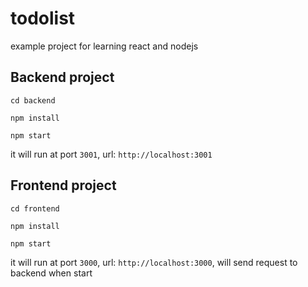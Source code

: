 # todolist

example project for learning react and nodejs

## Backend project

`cd backend`

`npm install`

`npm start`

it will run at port `3001`, url: `http://localhost:3001`

## Frontend project

`cd frontend`

`npm install`

`npm start`

it will run at port `3000`, url: `http://localhost:3000`, will send request to backend when start